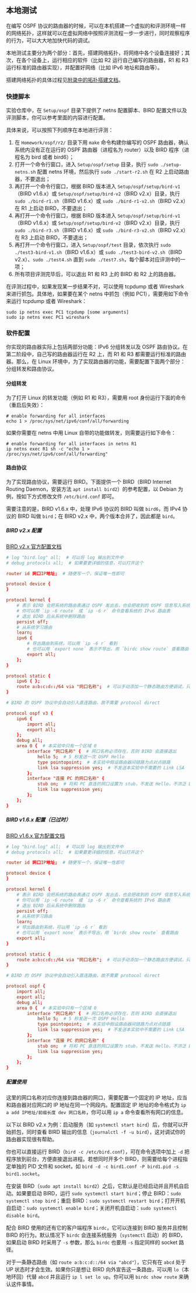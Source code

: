 ## 本地测试

在编写 OSPF 协议的路由器的时候，可以在本机搭建一个虚拟的和评测环境一样的网络拓扑，这样就可以在虚拟网络中按照评测流程一步一步进行，同时观察程序的行为，可以大大地加快代码的调试。

本地测试主要分为两个部分：首先，搭建网络拓扑，将网络中各个设备连接好；其次，在各个设备上，运行相应的软件（比如 R2 运行自己编写的路由器，R1 和 R3 运行标准的路由器实现），并配置好网络（比如 IPv6 地址和路由等）。

搭建网络拓扑的具体过程见[附录中的拓扑搭建文档](../../appendix/topology.md)。

### 快捷脚本

实验仓库中，在 `Setup/ospf` 目录下提供了 netns 配置脚本、BIRD 配置文件以及评测脚本，你可以参考里面的内容进行配置。

具体来说，可以按照下列顺序在本地进行评测：

1. 在 `Homework/ospf/r2/` 目录下用 `make` 命令构建你编写的 OSPF 路由器，确认系统内没有正在运行的 OSPF 路由器（进程名为 router）以及 BIRD 程序（进程名为 bird 或者 bird6）；
2. 打开一个命令行窗口，进入 `Setup/ospf/setup` 目录，执行 `sudo ./setup-netns.sh` 配置 netns 环境，然后执行 `sudo ./start-r2.sh` 在 R2 上启动路由器，不要退出；
3. 再打开一个命令行窗口，根据 BIRD 版本进入 `Setup/ospf/setup/bird-v1`（BIRD v1.6.x）或 `Setup/ospf/setup/bird-v2`（BIRD v2.x）目录，执行 `sudo ./bird-r1.sh`（BIRD v1.6.x）或 `sudo ./bird-r1-v2.sh`（BIRD v2.x）在 R1 上启动 BIRD，不要退出；
4. 再打开一个命令行窗口，根据 BIRD 版本进入 `Setup/ospf/setup/bird-v1`（BIRD v1.6.x）或 `Setup/ospf/setup/bird-v2`（BIRD v2.x）目录，执行 `sudo ./bird-r3.sh`（BIRD v1.6.x）或 `sudo ./bird-r3-v2.sh`（BIRD v2.x）在 R3 上启动 BIRD，不要退出；
5. 再打开一个命令行窗口，进入 `Setup/ospf/test` 目录，依次执行 `sudo ./test3-bird-v1.sh`（BIRD v1.6.x）或 `sudo ./test3-bird-v2.sh`（BIRD v2.x）、`sudo ./test4.sh` 直到 `sudo ./test7.sh`，每个脚本对应评测中的一项；
6. 所有项目评测完毕后，可以退出 R1 和 R3 上的 BIRD 和 R2 上的路由器。

在评测过程中，如果发现某一步结果不对，可以使用 tcpdump 或者 Wireshark 来进行抓包。具体地，如果要在某个 netns 中抓包（例如 PC1），需要用如下命令来运行 tcpdump 或者 Wireshark：

```shell
sudo ip netns exec PC1 tcpdump [some arguments]
sudo ip netns exec PC1 wireshark
```

### 软件配置

你实现的路由器实际上包括两部分功能：IPv6 分组转发以及 OSPF 路由协议。在第二阶段中，自己写的路由器运行在 R2 上，而 R1 和 R3 都需要运行标准的路由器。那么，在 Linux 环境中，为了实现路由器的功能，需要配置下面两个部分：分组转发和路由协议。

#### 分组转发

为了打开 Linux 的转发功能（例如 R1 和 R3），需要用 root 身份运行下面的命令（重启后失效）：

```shell
# enable forwarding for all interfaces
echo 1 > /proc/sys/net/ipv6/conf/all/forwarding
```

如果你需要在 netns 中用 Linux 自带的功能做转发，则需要运行如下命令：

```shell
# enable forwarding for all interfaces in netns R1
ip netns exec R1 sh -c "echo 1 > /proc/sys/net/ipv6/conf/all/forwarding"
```

#### 路由协议

为了实现路由协议，需要运行 BIRD。下面提供一个 BIRD（BIRD Internet Routing Daemon，安装方法 `apt install bird2`）的参考配置，以 Debian 为例，按如下方式修改文件 `/etc/bird.conf` 即可。

需要注意的是，BIRD v1.6.x 中，处理 IPv6 协议的 BIRD 叫做 `bird6`，而 IPv4 协议的 BIRD 叫做 `bird`；在 BIRD v2.x 中，两个版本合并了，因此都是 `bird`。

##### BIRD v2.x 配置

[BIRD v2.x 官方配置文档](https://bird.network.cz/?get_doc&f=bird.html&v=20)

```conf
# log "bird.log" all;  # 可以将 log 输出到文件中
# debug protocols all;  # 如果要更详细的信息，可以打开这个

router id 网口IP地址;  # 随便写一个，保证唯一性即可

protocol device {
}

protocol kernel {
    # 表示 BIRD 会把系统的路由表通过 OSPF 发出去，也会把收到的 OSPF 信息写入系统路由表
    # 你可以用 `ip -6 route` 或 `ip -6 r` 命令查看系统的 IPv6 路由表
    # 退出 BIRD 后从系统中删除路由
    persist off;
    # 从系统学习路由
    learn;
    ipv6 {
        # 导出路由到系统，可以用 `ip -6 r` 看到
        # 也可以用 `export none` 表示不导出，用 `birdc show route` 查看路由
        export all;
    };
}

protocol static {
    ipv6 { };
    route a:b:c:d::/64 via "网口名称";  # 可以手动添加一个静态路由方便调试，只有在这个网口存在并且为 UP 时才生效
}

# BIRD 的 OSPF 协议中会自动引入直连路由，故不需要 protocol direct

protocol ospf v3 {
    ipv6 {
        import all;
        export all;
    };
    debug all;
    area 0 {  # 本实验中只有一个区域 0
        interface "网口名称" {  # 网口名称必须存在，否则 BIRD 会直接退出
            hello 5;  # 5 秒发送一次 OSPF Hello
            type pointopoint;  # 本实验中假设路由器间链路为点对点链路
            link lsa suppression yes;  # 不发送本实验中不需要的 Link LSA
        };
        interface "连接 PC 的网口名称" {
            stub on;  # 将和 PC 直连的网口设置为 stub，不发送 Hello，不洪泛 LSA
            link lsa suppression yes;
        };
    };
}
```

##### BIRD v1.6.x 配置（已过时）

[BIRD v1.6.x 官方配置文档](https://bird.network.cz/?get_doc&f=bird.html&v=16)

```conf
# log "bird.log" all;  # 可以将 log 输出到文件中
# debug protocols all;  # 如果要更详细的信息，可以打开这个

router id 网口IP地址;  # 随便写一个，保证唯一性即可

protocol device {
}

protocol kernel {
    # 表示 BIRD 会把系统的路由表通过 OSPF 发出去，也会把收到的 OSPF 信息写入系统路由表
    # 你可以用 `ip -6 route` 或 `ip -6 r` 命令查看系统的 IPv6 路由表
    # 退出 BIRD 后从系统中删除路由
    persist off;
    # 从系统学习路由
    learn;
    # 导出路由到系统，可以用 `ip -6 r` 看到
    # 也可以用 `export none` 表示不导出，用 `birdc show route` 查看路由
    export all;
}

protocol static {
    route a:b:c:d::/64 via "网口名称";  # 可以手动添加一个静态路由方便调试，只有在这个网口存在并且为 UP 时才生效
}

# BIRD 的 OSPF 协议中会自动引入直连路由，故不需要 protocol direct

protocol ospf {
    import all;
    export all;
    debug all;
    area 0 {  # 本实验中只有一个区域 0
        interface "网口名称" {  # 网口名称必须存在，否则 BIRD 会直接退出
            hello 5;  # 5 秒发送一次 OSPF Hello
            type pointopoint;  # 本实验中假设路由器间链路为点对点链路
            link lsa suppression yes;  # 不发送本实验中不需要的 Link LSA
        };
        interface "连接 PC 的网口名称" {
            stub on;  # 将和 PC 直连的网口设置为 stub，不发送 Hello，不洪泛 LSA
            link lsa suppression yes;
        };
    };
}
```

##### 配置使用

这里的网口名称对应你连接到路由器的网口，需要配置一个固定的 IP 地址，应当和路由器对应网口的 IP 地址在同一个网段内。配置固定 IP 地址的命令格式为 `ip a add IP地址/前缀长度 dev 网口名称`，你可以用 `ip a` 命令查看所有网口的信息。

以下以 BIRD v2.x 为例：启动服务（如 `systemctl start bird`）后，你就可以开始抓包，同时查看 BIRD 输出的信息（`journalctl -f -u bird`），这对调试你的路由器实现很有帮助。

你也可以直接运行 BIRD（`bird -c /etc/bird.conf`），可在命令选项中加上 `-d` 把程序放到前台，方便直接退出进程。若想同时开多个 BIRD，则需要给每个进程指定单独的 PID 文件和 socket，如 `bird -d -c bird1.conf -P bird1.pid -s bird1.socket`。

在安装 BIRD（`sudo apt install bird2`）之后，它默认是已经启动并且开机自启动。如果要启动 BIRD，运行 `sudo systemctl start bird`；停止 BIRD：`sudo systemctl stop bird`；重启 BIRD：`sudo systemctl restart bird`；打开开机自启动：`sudo systemctl enable bird`；关闭开机自启动：`sudo systemctl disable bird`。

配合 BIRD 使用的还有它的客户端程序 `birdc`，它可以连接到 BIRD 服务并且控制 BIRD 的行为。默认情况下 `birdc` 会连接系统服务（`systemctl` 启动）的 BIRD，如果启动 BIRD 时采用了 `-s` 参数，那么 `birdc` 也要用 `-s` 指定同样的 socket 路径。

对于一条静态路由（如 `route a:b:c:d::/64 via "abcd"`），它只有在 `abcd` 处于 UP 状态时才会生效。如果你只是想让 BIRD 向外宣告这一条路由，可以用 `lo`（本地环回）代替 `abcd` 并且运行 `ip l set lo up`。你可以用 `birdc show route` 来确认这件事情。
